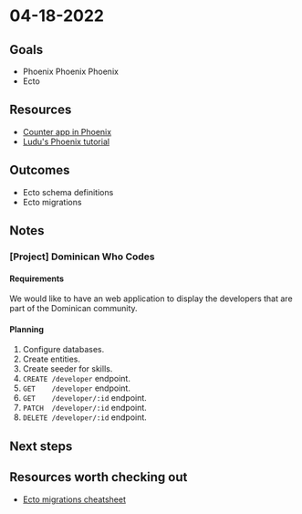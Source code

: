 # 04-18-2022

## Goals
<!-- What we expect to get from the day -->
- Phoenix Phoenix Phoenix
- Ecto

## Resources
<!-- How are we going to achieve it -->
- [Counter app in Phoenix](https://github.com/dwyl/phoenix-liveview-counter-tutorial)
- [Ludu's Phoenix tutorial](https://www.ludu.co/course/discover-elixir-phoenix/building-our-first-pages)

## Outcomes
<!-- What we actually got -->
- Ecto schema definitions
- Ecto migrations

## Notes
<!-- Relevant notes to the day's progress -->

### [Project] Dominican Who Codes

#### Requirements

We would like to have an web application to display the developers that are part of the Dominican community.

#### Planning

1. Configure databases.
2. Create entities.
3. Create seeder for skills.
4. `CREATE /developer` endpoint.
5. `GET    /developer` endpoint.
6. `GET    /developer/:id` endpoint.
7. `PATCH  /developer/:id` endpoint.
8. `DELETE /developer/:id` endpoint.

## Next steps
<!-- What we will be working on tomorrow -->

## Resources worth checking out
<!-- Other resources we could benefit from -->

- [Ecto migrations cheatsheet](https://devhints.io/phoenix-migrations)
